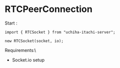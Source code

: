 # RTCPeerConnection

Start :

```
import { RTCSocket } from "uchiha-itachi-server";

new RTCSocket(socket, io);
```

Requirements:\

- Socket.io setup
